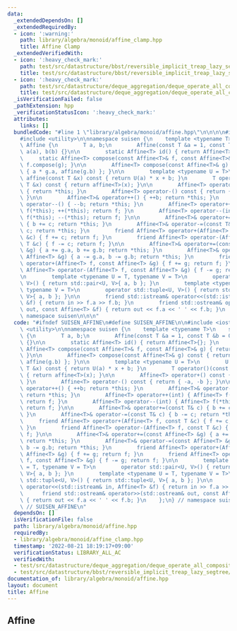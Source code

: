```yaml
---
data:
  _extendedDependsOn: []
  _extendedRequiredBy:
  - icon: ':warning:'
    path: library/algebra/monoid/affine_clamp.hpp
    title: Affine Clamp
  _extendedVerifiedWith:
  - icon: ':heavy_check_mark:'
    path: test/src/datastructure/bbst/reversible_implicit_treap_lazy_segtree/dynamic_sequence_range_affine_range_sum.test.cpp
    title: test/src/datastructure/bbst/reversible_implicit_treap_lazy_segtree/dynamic_sequence_range_affine_range_sum.test.cpp
  - icon: ':heavy_check_mark:'
    path: test/src/datastructure/deque_aggregation/deque_operate_all_composite.test.cpp
    title: test/src/datastructure/deque_aggregation/deque_operate_all_composite.test.cpp
  _isVerificationFailed: false
  _pathExtension: hpp
  _verificationStatusIcon: ':heavy_check_mark:'
  attributes:
    links: []
  bundledCode: "#line 1 \"library/algebra/monoid/affine.hpp\"\n\n\n\n#include <iostream>\n\
    #include <utility>\n\nnamespace suisen {\n    template <typename T>\n    struct\
    \ Affine {\n        T a, b;\n        Affine(const T &a = 1, const T &b = 0) :\
    \ a(a), b(b) {}\n\n        static Affine<T> id() { return Affine<T>{}; }\n   \
    \     static Affine<T> compose(const Affine<T>& f, const Affine<T>& g) { return\
    \ f.compose(g); }\n\n        Affine<T> compose(const Affine<T>& g) const { return\
    \ { a * g.a, affine(g.b) }; }\n\n        template <typename U = T>\n        U\
    \ affine(const T &x) const { return U(a) * x + b; }\n        T operator()(const\
    \ T &x) const { return affine<T>(x); }\n\n        Affine<T> operator+() const\
    \ { return *this; }\n        Affine<T> operator-() const { return { -a, -b };\
    \ }\n\n        Affine<T>& operator++() { ++b; return *this; }\n        Affine<T>&\
    \ operator--() { --b; return *this; }\n        Affine<T> operator++(int) { Affine<T>\
    \ f(*this); ++(*this); return f; }\n        Affine<T> operator--(int) { Affine<T>\
    \ f(*this); --(*this); return f; }\n\n        Affine<T>& operator+=(const T& c)\
    \ { b += c; return *this; }\n        Affine<T>& operator-=(const T& c) { b -=\
    \ c; return *this; }\n        friend Affine<T> operator+(Affine<T> f, const T\
    \ &c) { f += c; return f; }\n        friend Affine<T> operator-(Affine<T> f, const\
    \ T &c) { f -= c; return f; }\n\n        Affine<T>& operator+=(const Affine<T>\
    \ &g) { a += g.a, b += g.b; return *this; }\n        Affine<T>& operator-=(const\
    \ Affine<T> &g) { a -= g.a, b -= g.b; return *this; }\n        friend Affine<T>\
    \ operator+(Affine<T> f, const Affine<T> &g) { f += g; return f; }\n        friend\
    \ Affine<T> operator-(Affine<T> f, const Affine<T> &g) { f -= g; return f; }\n\
    \n        template <typename U = T, typename V = T>\n        operator std::pair<U,\
    \ V>() { return std::pair<U, V>{ a, b }; }\n        template <typename U = T,\
    \ typename V = T>\n        operator std::tuple<U, V>() { return std::tuple<U,\
    \ V>{ a, b }; }\n\n        friend std::istream& operator<<(std::istream& in, Affine<T>\
    \ &f) { return in >> f.a >> f.b; }\n        friend std::ostream& operator>>(std::ostream&\
    \ out, const Affine<T> &f) { return out << f.a << ' ' << f.b; }\n    };\n} //\
    \ namespace suisen\n\n\n"
  code: "#ifndef SUISEN_AFFINE\n#define SUISEN_AFFINE\n\n#include <iostream>\n#include\
    \ <utility>\n\nnamespace suisen {\n    template <typename T>\n    struct Affine\
    \ {\n        T a, b;\n        Affine(const T &a = 1, const T &b = 0) : a(a), b(b)\
    \ {}\n\n        static Affine<T> id() { return Affine<T>{}; }\n        static\
    \ Affine<T> compose(const Affine<T>& f, const Affine<T>& g) { return f.compose(g);\
    \ }\n\n        Affine<T> compose(const Affine<T>& g) const { return { a * g.a,\
    \ affine(g.b) }; }\n\n        template <typename U = T>\n        U affine(const\
    \ T &x) const { return U(a) * x + b; }\n        T operator()(const T &x) const\
    \ { return affine<T>(x); }\n\n        Affine<T> operator+() const { return *this;\
    \ }\n        Affine<T> operator-() const { return { -a, -b }; }\n\n        Affine<T>&\
    \ operator++() { ++b; return *this; }\n        Affine<T>& operator--() { --b;\
    \ return *this; }\n        Affine<T> operator++(int) { Affine<T> f(*this); ++(*this);\
    \ return f; }\n        Affine<T> operator--(int) { Affine<T> f(*this); --(*this);\
    \ return f; }\n\n        Affine<T>& operator+=(const T& c) { b += c; return *this;\
    \ }\n        Affine<T>& operator-=(const T& c) { b -= c; return *this; }\n   \
    \     friend Affine<T> operator+(Affine<T> f, const T &c) { f += c; return f;\
    \ }\n        friend Affine<T> operator-(Affine<T> f, const T &c) { f -= c; return\
    \ f; }\n\n        Affine<T>& operator+=(const Affine<T> &g) { a += g.a, b += g.b;\
    \ return *this; }\n        Affine<T>& operator-=(const Affine<T> &g) { a -= g.a,\
    \ b -= g.b; return *this; }\n        friend Affine<T> operator+(Affine<T> f, const\
    \ Affine<T> &g) { f += g; return f; }\n        friend Affine<T> operator-(Affine<T>\
    \ f, const Affine<T> &g) { f -= g; return f; }\n\n        template <typename U\
    \ = T, typename V = T>\n        operator std::pair<U, V>() { return std::pair<U,\
    \ V>{ a, b }; }\n        template <typename U = T, typename V = T>\n        operator\
    \ std::tuple<U, V>() { return std::tuple<U, V>{ a, b }; }\n\n        friend std::istream&\
    \ operator<<(std::istream& in, Affine<T> &f) { return in >> f.a >> f.b; }\n  \
    \      friend std::ostream& operator>>(std::ostream& out, const Affine<T> &f)\
    \ { return out << f.a << ' ' << f.b; }\n    };\n} // namespace suisen\n\n#endif\
    \ // SUISEN_AFFINE\n"
  dependsOn: []
  isVerificationFile: false
  path: library/algebra/monoid/affine.hpp
  requiredBy:
  - library/algebra/monoid/affine_clamp.hpp
  timestamp: '2022-08-21 18:19:17+09:00'
  verificationStatus: LIBRARY_ALL_AC
  verifiedWith:
  - test/src/datastructure/deque_aggregation/deque_operate_all_composite.test.cpp
  - test/src/datastructure/bbst/reversible_implicit_treap_lazy_segtree/dynamic_sequence_range_affine_range_sum.test.cpp
documentation_of: library/algebra/monoid/affine.hpp
layout: document
title: Affine
---
```

## Affine